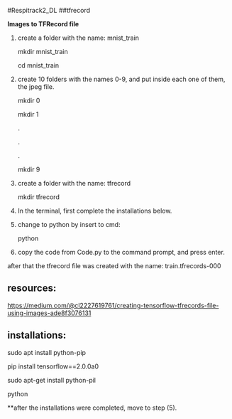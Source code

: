 #Respitrack2_DL
##tfrecord

 **Images to TFRecord file**

 1. create a folder with the name: mnist_train 

    mkdir mnist_train
  
    cd mnist_train

 2) create 10 folders with the names 0-9, and put inside each one of them, the jpeg file.
     
     mkdir 0
     
     mkdir 1
     
     .
     
     .
     
     .
     
     mkdir 9
 
 3) create a folder with the name: tfrecord
 
     mkdir tfrecord
    
 4) In the terminal, first complete the installations below. 
 
 5) change to python by insert to cmd: 

     python

 6) copy the code from Code.py to the command prompt, and press enter.

 after that the tfrecord file was created with the name: train.tfrecords-000

 
## resources:
 https://medium.com/@cl2227619761/creating-tensorflow-tfrecords-file-using-images-ade8f3076131

## installations:

  sudo apt install python-pip
  
  pip install tensorflow==2.0.0a0
  
   sudo apt-get install python-pil
   
   python

**after the installations were completed, move to step (5).


